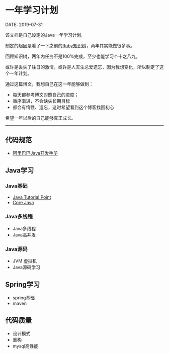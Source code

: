 一年学习计划
=========

DATE: 2019-07-31

该文档是自己设定的Java一年学习计划.

制定的起因是看了一下之前的[Ruby知识树](./ruby_knowledge_tree.html)，两年其实能做很多事。

回顾知识树，两年内任务不是100%完成，至少也能学习个十之八九。

或许是丢失了往日的激情，或许是人天生总爱遗忘，因为我想变化，所以制定了这个一年计划。

通过这篇博文，我想自己在这一年能够做到：

* 每天都参考博文对照自己的进度；
* 循序渐进，不会缺失长期目标
* 都会有惰性、遗忘，这时希望看到这个博客找回初心

希望一年以后的自己能够真正成长。

--------------------------------------------------------------------------------

代码规范
--------
- [阿里巴巴Java开发手册](https://github.com/alibaba/p3c/blob/master/%E9%98%BF%E9%87%8C%E5%B7%B4%E5%B7%B4Java%E5%BC%80%E5%8F%91%E6%89%8B%E5%86%8C%EF%BC%88%E7%BA%AA%E5%BF%B5%E7%89%88%EF%BC%89.pdf)

Java学习
------
### Java基础
- [Java Tutorial Point](https://www.tutorialspoint.com/java/index.htm)
- [Core Java](https://www.amazon.com/Core-Java-I-Fundamentals-10th/dp/0134177304)

### Java多线程
- Java多线程
- Java高并发

### Java源码
- JVM 虚拟机
- Java源码学习

Spring学习
--------
- spring基础
- maven

代码质量
-------
- 设计模式
- 重构
- mysql高性能


